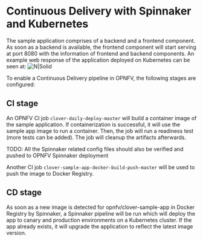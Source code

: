 # Continuous Delivery with Spinnaker and Kubernetes
The sample application comprises of a backend and a frontend component. As soon as a backend is available, the frontend component will start serving at port 8080 with the information of frontend and backend components. An example web response of the application deployed on Kubernetes can be seen at: ![N|Solid](https://i.imgur.com/SiMCwVt.png)

To enable a Continuous Delivery pipeline in OPNFV, the following stages are configured:

## CI stage
An OPNFV CI job `clover-daily-deploy-master` will build a container image of the sample application. If containerization is successful, it will use the sample app image to run a container. Then, the job will run a readiness test (more tests can be added). The job will cleanup the artifacts afterwards.

TODO: All the Spinnaker related config files should also be verified and pushed to OPNFV Spinnaker deployment

Another CI job `clover-sample-app-docker-build-push-master` will be used to push the image to Docker Registry.

## CD stage
As soon as a new image is detected for opnfv/clover-sample-app in Docker Registry by Spinnaker, a Spinnaker pipeline will be run which will deploy the app to canary and production environments on a Kubernetes cluster. If the app already exists, it will upgrade the application to reflect the latest image version.
